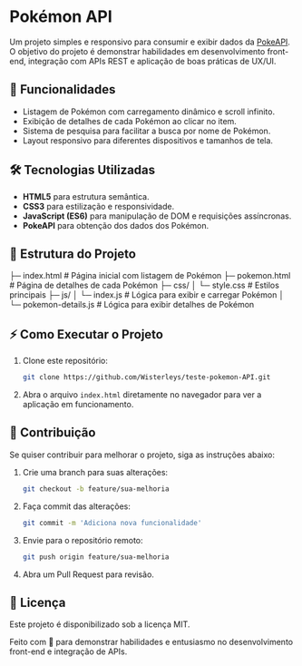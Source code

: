 # Pokémon API

Um projeto simples e responsivo para consumir e exibir dados da [PokeAPI](https://pokeapi.co/). O objetivo do projeto é demonstrar habilidades em desenvolvimento front-end, integração com APIs REST e aplicação de boas práticas de UX/UI.

## 🚀 Funcionalidades
- Listagem de Pokémon com carregamento dinâmico e scroll infinito.
- Exibição de detalhes de cada Pokémon ao clicar no item.
- Sistema de pesquisa para facilitar a busca por nome de Pokémon.
- Layout responsivo para diferentes dispositivos e tamanhos de tela.

## 🛠️ Tecnologias Utilizadas
- **HTML5** para estrutura semântica.
- **CSS3** para estilização e responsividade.
- **JavaScript (ES6)** para manipulação de DOM e requisições assíncronas.
- **PokeAPI** para obtenção dos dados dos Pokémon.

## 📁 Estrutura do Projeto
├─ index.html # Página inicial com listagem de Pokémon
├─ pokemon.html # Página de detalhes de cada Pokémon
├─ css/
│ └─ style.css # Estilos principais
├─ js/
│ └─ index.js # Lógica para exibir e carregar Pokémon
│ └─ pokemon-details.js # Lógica para exibir detalhes de Pokémon


## ⚡️ Como Executar o Projeto
1. Clone este repositório:
    ```bash
    git clone https://github.com/Wisterleys/teste-pokemon-API.git
    ```
2. Abra o arquivo `index.html` diretamente no navegador para ver a aplicação em funcionamento.

## 👥 Contribuição
Se quiser contribuir para melhorar o projeto, siga as instruções abaixo:
1. Crie uma branch para suas alterações:
    ```bash
    git checkout -b feature/sua-melhoria
    ```
2. Faça commit das alterações:
    ```bash
    git commit -m 'Adiciona nova funcionalidade'
    ```
3. Envie para o repositório remoto:
    ```bash
    git push origin feature/sua-melhoria
    ```
4. Abra um Pull Request para revisão.

## 📄 Licença
Este projeto é disponibilizado sob a licença MIT.

Feito com 💚 para demonstrar habilidades e entusiasmo no desenvolvimento front-end e integração de APIs.
